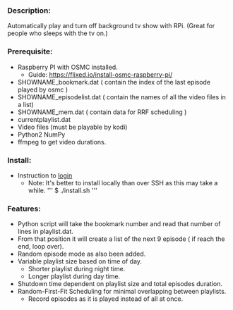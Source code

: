 ### Description:
Automatically play and turn off background tv show with RPi. (Great for people who sleeps with the tv on.)

### Prerequisite:
- Raspberry PI with OSMC installed.
	- Guide: https://flixed.io/install-osmc-raspberry-pi/
- SHOWNAME_bookmark.dat ( contain the index of the last episode played by osmc )
- SHOWNAME_episodelist.dat ( contain the names of all the video files in a list)
- SHOWNAME_mem.dat ( contain data for RRF scheduling )
- currentplaylist.dat
- Video files (must be playable by kodi)
- Python2 NumPy
- ffmpeg to get video durations.

### Install:
- Instruction to [login](1https://osmc.tv/wiki/general/accessing-the-command-line/)
	- Note: It's better to install locally than over SSH as this may take a while.
	'''
	$ ./install.sh
	'''
	
### Features:
- Python script will take the bookmark number and read that number of lines in playlist.dat.
- From that position it will create a list of the next 9 episode ( if reach the end, loop over).
- Random episode mode as also been added.
- Variable playlist size based on time of day.
	- Shorter playlist during night time.
	- Longer playlist during day time.
- Shutdown time dependent on playlist size and total episodes duration.
- Random-First-Fit Scheduling for minimal overlapping between playlists.
	- Record episodes as it is played instead of all at once.
